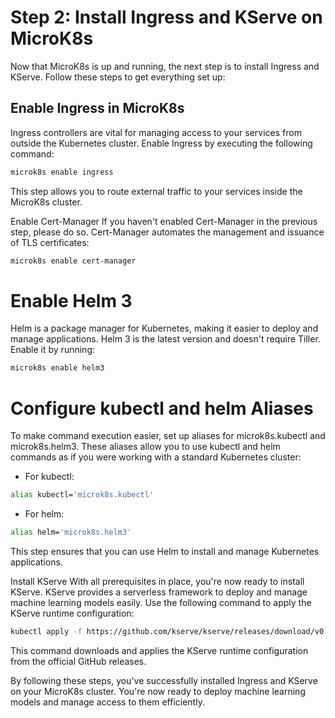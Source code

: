 # Step 2: Install Ingress and KServe on MicroK8s

Now that MicroK8s is up and running, the next step is to install Ingress and KServe. Follow these steps to get everything set up:

## Enable Ingress in MicroK8s

Ingress controllers are vital for managing access to your services from outside the Kubernetes cluster. Enable Ingress by executing the following command:

```bash
microk8s enable ingress
```

This step allows you to route external traffic to your services inside the MicroK8s cluster.

Enable Cert-Manager
If you haven't enabled Cert-Manager in the previous step, please do so. Cert-Manager automates the management and issuance of TLS certificates:

```bash
microk8s enable cert-manager
```

# Enable Helm 3

Helm is a package manager for Kubernetes, making it easier to deploy and manage applications. Helm 3 is the latest version and doesn't require Tiller. Enable it by running:
```bash
microk8s enable helm3
```

# Configure kubectl and helm Aliases

To make command execution easier, set up aliases for microk8s.kubectl and microk8s.helm3. These aliases allow you to use kubectl and helm commands as if you were working with a standard Kubernetes cluster:

* For kubectl:
```bash
alias kubectl='microk8s.kubectl'
```

* For helm:
```bash
alias helm='microk8s.helm3'
```

This step ensures that you can use Helm to install and manage Kubernetes applications.

Install KServe
With all prerequisites in place, you're now ready to install KServe. KServe provides a serverless framework to deploy and manage machine learning models easily. Use the following command to apply the KServe runtime configuration:

```bash
kubectl apply -f https://github.com/kserve/kserve/releases/download/v0.11.0/kserve-runtimes.yaml
```

This command downloads and applies the KServe runtime configuration from the official GitHub releases.

By following these steps, you've successfully installed Ingress and KServe on your MicroK8s cluster. You're now ready to deploy machine learning models and manage access to them efficiently.

